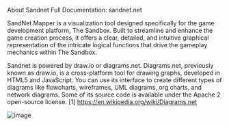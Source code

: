 About Sandnet
Full Documentation: sandnet.net

SandNet Mapper is a visualization tool designed specifically for the game development platform, The Sandbox. 
Built to streamline and enhance the game creation process, it offers a clear, detailed, and intuitive graphical representation of the intricate logical functions that drive the gameplay mechanics within The Sandbox.

Sandnet is powered by draw.io or diagrams.net. Diagrams.net, previously known as draw.io, is a cross-platform tool for drawing graphs, developed in HTML5 and JavaScript. 
You can use its interface to create different types of diagrams like flowcharts, wireframes, UML diagrams, org charts, and network diagrams. Some of its source code is available under the Apache 2 open-source license.
[1] https://en.wikipedia.org/wiki/Diagrams.net

![image](https://github.com/danielcampetti/sandnet/assets/82032496/2ea97509-5e44-42f9-9ae7-a11cbe6abc56)


